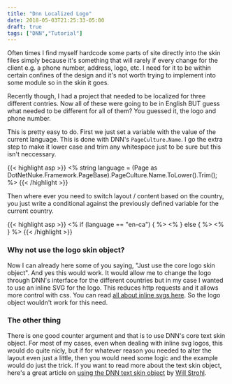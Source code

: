 ```yaml
---
title: "Dnn Localized Logo"
date: 2018-05-03T21:25:33-05:00
draft: true
tags: ["DNN","Tutorial"]
---
```


Often times I find myself hardcode some parts of site directly into the skin files simply because it's something that will rarely if every change for the client e.g. a phone number, address, logo, etc. I need for it to be within certain confines of the design and it's not worth trying to implement into some module so in the skin it goes.

Recently though, I had a project that needed to be localized for three different contries. Now all of these were going to be in English BUT guess what needed to be different for all of them? You guessed it, the logo and phone number.

This is pretty easy to do. First we just set a variable with the value of the current language. This is done with DNN's `PageCulture.Name`. I go the extra step to make it lower case and trim any whitespace just to be sure but this isn't neccessary.

{{< highlight asp >}}
<%
    string language = (Page as DotNetNuke.Framework.PageBase).PageCulture.Name.ToLower().Trim();
%>
{{< /highlight >}}

Then where ever you need to switch layout / content based on the country, you just write a conditional against the previously defined variable for the current country.

{{< highlight asp >}}
<% if (language == "en-ca") { %>
    <!-- Your code here -->
<% } else { %>
    <!-- Your code here -->
<% } %>
{{< /highlight >}}

### Why not use the logo skin object? ###
Now I can already here some of you saying, "Just use the core logo skin object". And yes this would work. It would allow me to change the logo through DNN's interface for the different countries but in my case I wanted to use an inline SVG for the logo. This reduces http requests and it allows more control with css. You can read [all about inline svgs here](https://css-tricks.com/using-svg/). So the logo object wouldn't work for this need.

### The other thing ###
There is one good counter argument and that is to use DNN's core text skin object. For most of my cases, even when dealing with inline svg logos, this would do quite nicly, but if for whatever reason you needed to alter the layout even just a little, then you would need some logic and the example would do just the trick. If you want to read more about the text skin object, here's a great article on [ using the DNN text skin object](http://www.dnnsoftware.com/community-blog/cid/132018/how-to-use-the-text-dotnetnuke-skin-object) by [Will Strohl](https://twitter.com/WillStrohl).